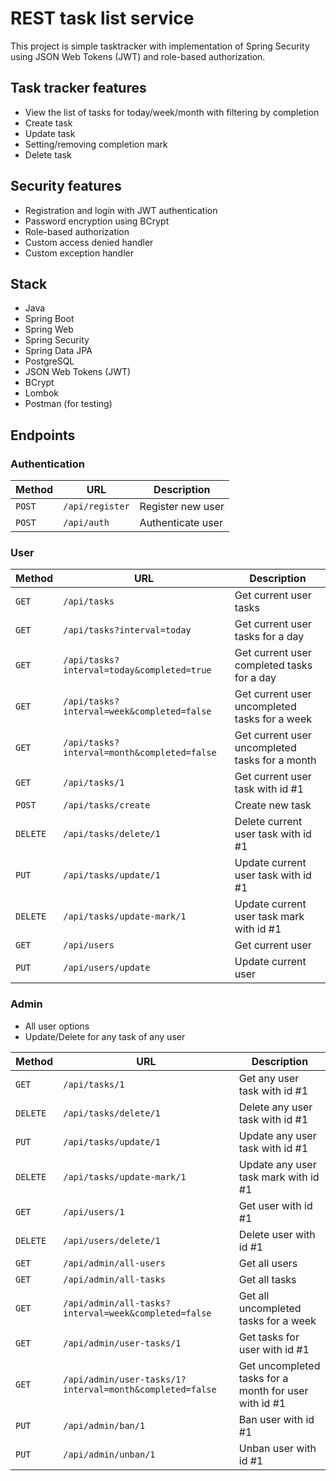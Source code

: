# REST task list service
This project is simple tasktracker with implementation of Spring Security using JSON Web Tokens (JWT) and role-based authorization.
## Task tracker features 
- View the list of tasks for today/week/month with filtering by completion
- Create task
- Update task
- Setting/removing completion mark
- Delete task

## Security features
- Registration and login with JWT authentication
- Password encryption using BCrypt
- Role-based authorization
- Custom access denied handler
- Custom exception handler

## Stack
- Java
- Spring Boot
- Spring Web
- Spring Security
- Spring Data JPA
- PostgreSQL
- JSON Web Tokens (JWT)
- BCrypt
- Lombok
- Postman (for testing)

## Endpoints
### Authentication
| Method   | URL                                      | Description                              |
| -------- | ---------------------------------------- | ---------------------------------------- |
| `POST`   | `/api/register`                          | Register new user                        |
| `POST`   | `/api/auth`                              | Authenticate user                        |

### User
| Method   | URL                                      | Description                              |
| -------- | ---------------------------------------- | ---------------------------------------- |
| `GET`   | `/api/tasks`                          | Get current user tasks                        |
| `GET`   | `/api/tasks?interval=today`                          | Get current user tasks for a day                         |
| `GET`   | `/api/tasks?interval=today&completed=true`                          | Get current user completed tasks for a day                         |
| `GET`   | `/api/tasks?interval=week&completed=false`                          | Get current user uncompleted tasks for a week                         |
| `GET`   | `/api/tasks?interval=month&completed=false`                          | Get current user uncompleted tasks for a month                         |
| `GET`   | `/api/tasks/1`                              | Get current user task with id #1                 |
| `POST`   | `/api/tasks/create`                          | Create new task                        |
| `DELETE`   | `/api/tasks/delete/1`                              | Delete current user task with id #1                 |
| `PUT`   | `/api/tasks/update/1`                          | Update current user task with id #1                        |
| `DELETE`   | `/api/tasks/update-mark/1`                              | Update current user task mark with id #1                 |
| `GET`   | `/api/users`                          | Get current user                        |
| `PUT`   | `/api/users/update`                          | Update current user                        |

### Admin
- All user options
- Update/Delete for any task of any user

| Method   | URL                                      | Description                              |
| -------- | ---------------------------------------- | ---------------------------------------- |
| `GET`   | `/api/tasks/1`                              | Get any user task with id #1                 |
| `DELETE`   | `/api/tasks/delete/1`                              | Delete any user task with id #1                 |
| `PUT`   | `/api/tasks/update/1`                          | Update any user task with id #1                        |
| `DELETE`   | `/api/tasks/update-mark/1`                              | Update any user task mark with id #1                 |
| `GET`   | `/api/users/1`                          | Get user with id #1                        |
| `DELETE`   | `/api/users/delete/1`                          | Delete user with id #1                        |
| `GET`   | `/api/admin/all-users`                          | Get all users                        |
| `GET`   | `/api/admin/all-tasks`                          | Get all tasks                        |
| `GET`   | `/api/admin/all-tasks?interval=week&completed=false`          | Get all uncompleted tasks for a week                 |
| `GET`   | `/api/admin/user-tasks/1`                          | Get tasks for user with id #1                       |
| `GET`   | `/api/admin/user-tasks/1?interval=month&completed=false`          | Get uncompleted tasks for a month for user with id #1                 |
| `PUT`   | `/api/admin/ban/1`                          | Ban user with id #1                       |
| `PUT`   | `/api/admin/unban/1`                          | Unban user with id #1                       |
